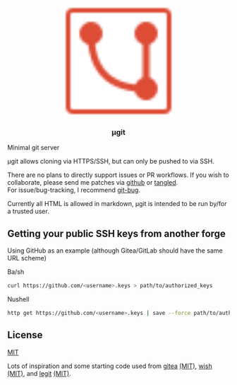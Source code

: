 <p align="center">
    <picture>
      <img alt="ugit logo" width="250" src="./assets/ugit.svg" />
    </picture>
    <h3 align="center">µgit</h3>
</p>

Minimal git server

µgit allows cloning via HTTPS/SSH, but can only be pushed to via SSH.

There are no plans to directly support issues or PR workflows.
If you wish to collaborate, please send me patches via [github](https://github.com/jolheiser/ugit) or [tangled](https://tangled.org/@jolheiser.com/ugit).  
For issue/bug-tracking, I recommend [git-bug](https://github.com/git-bug/git-bug).

Currently all HTML is allowed in markdown, µgit is intended to be run by/for a trusted user.

## Getting your public SSH keys from another forge

Using GitHub as an example (although Gitea/GitLab should have the same URL scheme)

Ba/sh
```sh
curl https://github.com/<username>.keys > path/to/authorized_keys
```

Nushell
```sh
http get https://github.com/<username>.keys | save --force path/to/authorized_keys
```

## License

[MIT](LICENSE)

Lots of inspiration and some starting code used from [gitea](https://github.com/go-gitea/gitea) [(MIT)](https://github.com/go-gitea/gitea/blob/eba9c0ce48c7d43910eb77db74c6648157663ceb/LICENSE), [wish](https://github.com/charmbracelet/wish) [(MIT)](https://github.com/charmbracelet/wish/blob/3e6f92a166118390484ce4a0904114b375b9e485/LICENSE), and [legit](https://github.com/icyphox/legit) [(MIT)](https://github.com/icyphox/legit/blob/bdfc973207a67a3b217c130520d53373d088763c/license).
